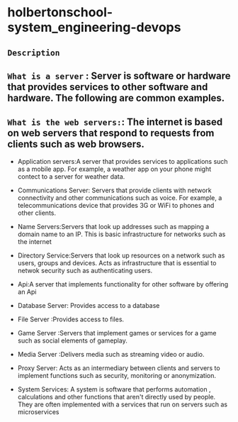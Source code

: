 # holbertonschool-system_engineering-devops
## `Description` 

## `What is a server` : Server is software or hardware that provides services to other software and hardware. The following are common examples.

## `What is the web servers:`: The internet is based on web servers that respond to requests from clients such as web browsers.

 - Application servers:A server that provides services to applications such as a mobile app. For example, a weather app on your phone might contect to a server for weather data.

- Communications Server: Servers that provide clients with network connectivity and other    communications   such as voice. For example, a telecommunications device that provides 3G or WiFi to phones and other clients.

- Name Servers:Servers that look up addresses such as mapping a domain name to an IP. This is basic infrastructure for networks  such as the internet

- Directory Service:Servers that look up resources on a network such as users, groups and devices. Acts as infrastructure that is essential to netwok security such as authenticating users.

- Api:A server that implements functionality for other software by offering an Api

- Database Server: Provides access to a database

- File Server :Provides access to files.
- Game Server :Servers that implement games or services for a game such as social elements of gameplay.
- Media Server :Delivers media such as streaming video or audio.
- Proxy Server: Acts as an intermediary between clients and servers to implement functions such as security, monitoring or anonymization.
- System Services: A system  is software that performs automation , calculations and other functions that aren't directly used by people. They are often implemented with a services that run on servers such as microservices